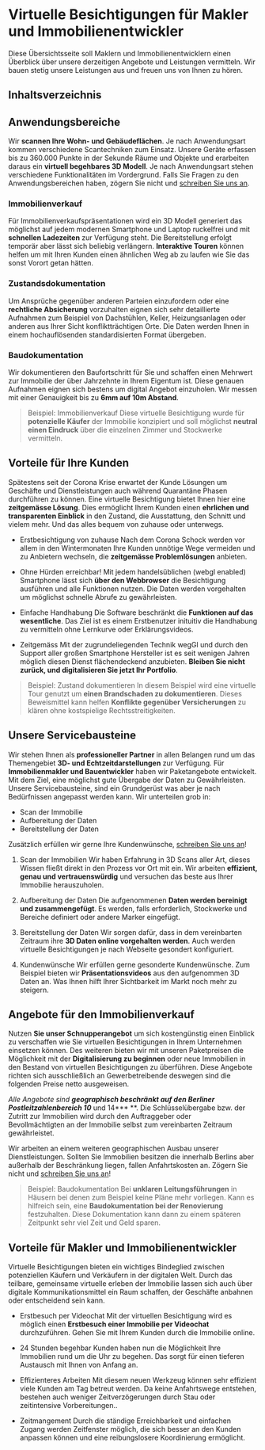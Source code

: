 # Virtuelle Besichtigungen für Makler und Immobilienentwickler
Diese Übersichtsseite soll Maklern und Immobilienentwicklern einen Überblick über unsere derzeitigen Angebote und Leistungen vermitteln. Wir bauen stetig unsere Leistungen aus und freuen uns von Ihnen zu hören.

## Inhaltsverzeichnis

## Anwendungsbereiche
Wir **scannen Ihre Wohn- und Gebäudeflächen**. Je nach Anwendungsart kommen verschiedene Scantechniken zum Einsatz. Unsere Geräte erfassen bis zu 360.000 Punkte in der Sekunde Räume und Objekte und erarbeiten daraus ein **virtuell begehbares 3D Modell**. Je nach Anwendungsart stehen verschiedene Funktionalitäten im Vordergrund. Falls Sie Fragen zu den Anwendungsbereichen haben, zögern Sie nicht und [schreiben Sie uns an](https://www.13plus4.com/kontakt).

### Immobilienverkauf
Für Immobilienverkaufspräsentationen wird ein 3D Modell generiert das möglichst auf jedem modernen Smartphone und Laptop ruckelfrei und mit **schnellen Ladezeiten** zur Verfügung steht. Die Bereitstellung erfolgt temporär aber lässt sich beliebig verlängern. **Interaktive Touren** können helfen um mit Ihren Kunden einen ähnlichen Weg ab zu laufen wie Sie das sonst Vorort getan hätten.

### Zustandsdokumentation
Um Ansprüche gegenüber anderen Parteien einzufordern oder eine **rechtliche Absicherung** vorzuhalten eignen sich sehr detaillierte Aufnahmen zum Beispiel von Dachstühlen, Keller, Heizungsanlagen oder anderen aus Ihrer Sicht konfliktträchtigen Orte. Die Daten werden Ihnen in einem hochauflösenden standardisierten Format übergeben. 

### Baudokumentation
Wir dokumentieren den Baufortschritt für Sie und schaffen einen Mehrwert zur Immobilie der über Jahrzehnte in Ihrem Eigentum ist. Diese genauen Aufnahmen eignen sich bestens um digital Angebot einzuholen. Wir messen mit einer Genauigkeit bis zu **6mm auf 10m Abstand**.

> Beispiel: Immobilienverkauf
> Diese virtuelle Besichtigung wurde für **potenzielle Käufer** der Immobilie konzipiert und soll möglichst **neutral einen Eindruck** über die einzelnen Zimmer und Stockwerke vermitteln.

## Vorteile für Ihre Kunden
Spätestens seit der Corona Krise erwartet der Kunde Lösungen um Geschäfte und Dienstleistungen auch während Quarantäne Phasen durchführen zu können. Eine virtuelle Besichtigung bietet Ihnen hier eine **zeitgemässe Lösung**. Dies ermöglicht Ihrem Kunden einen **ehrlichen und transparenten Einblick** in den Zustand, die Ausstattung, den Schnitt und vielem mehr. Und das alles bequem von zuhause oder unterwegs.

- Erstbesichtigung von zuhause
Nach dem Corona Schock werden vor allem in den Wintermonaten Ihre Kunden unnötige Wege vermeiden und zu Anbietern wechseln, die **zeitgemässe Problemlösungen** anbieten.

- Ohne Hürden erreichbar!
Mit jedem handelsüblichen (webgl enabled) Smartphone lässt sich **über den Webbrowser** die Besichtigung ausführen und alle Funktionen nutzen. Die Daten werden vorgehalten um möglichst schnelle Abrufe zu gewährleisten.

- Einfache Handhabung
Die Software beschränkt die **Funktionen auf das wesentliche**. Das Ziel ist es einem Erstbenutzer inituitiv die Handhabung zu vermitteln ohne Lernkurve oder Erklärungsvideos.

- Zeitgemäss
Mit der zugrundeliegenden Technik wegGl und durch den Support aller großen Smartphone Hersteller ist es seit wenigen Jahren möglich diesen Dienst flächendeckend anzubieten. **Bleiben Sie nicht zurück, und digitalisieren Sie jetzt Ihr Portfolio**.

> Beispiel: Zustand dokumentieren
> In diesem Beispiel wird eine virtuelle Tour genutzt um **einen Brandschaden zu dokumentieren**. Dieses Beweismittel kann helfen **Konflikte gegenüber Versicherungen** zu klären ohne kostspielige Rechtsstreitigkeiten.

## Unsere Servicebausteine
Wir stehen Ihnen als **professioneller Partner** in allen Belangen rund um das Themengebiet **3D- und Echtzeitdarstellungen** zur Verfügung. Für **Immobilienmakler und Bauentwickler** haben wir Paketangebote entwickelt. Mit dem Ziel, eine möglichst gute Übergabe der Daten zu Gewährleisten. Unsere Servicebausteine, sind ein Grundgerüst was aber je nach Bedürfnissen angepasst werden kann. Wir unterteilen grob in:

- Scan der Immobilie
- Aufbereitung der Daten
- Bereitstellung der Daten

Zusätzlich erfüllen wir gerne Ihre Kundenwünsche, [schreiben Sie uns an](https://www.13plus4.com/kontakt)!

1. Scan der Immobilien
Wir haben Erfahrung in 3D Scans aller Art, dieses Wissen fließt direkt in den Prozess vor Ort mit ein. Wir arbeiten **effizient, genau und vertrauenswürdig** und versuchen das beste aus Ihrer Immobilie herauszuholen.

2. Aufbereitung der Daten
Die aufgenommenen **Daten werden bereinigt und zusammengefügt**. Es werden, falls erforderlich, Stockwerke und Bereiche definiert oder andere Marker eingefügt.

3. Bereitstellung der Daten
Wir sorgen dafür, dass in dem vereinbarten Zeitraum ihre **3D Daten online vorgehalten werden**. Auch werden virtuelle Besichtigungen je nach Webseite gesondert konfiguriert. 

4. Kundenwünsche
Wir erfüllen gerne gesonderte Kundenwünsche. Zum Beispiel bieten wir **Präsentationsvideos** aus den aufgenommen 3D Daten an. Was Ihnen hilft Ihrer Sichtbarkeit im Markt noch mehr zu steigern.

## Angebote für den Immobilienverkauf
Nutzen **Sie unser Schnupperangebot** um sich kostengünstig einen Einblick zu verschaffen wie Sie virtuellen Besichtigungen in Ihrem Unternehmen einsetzen können. Des weiteren bieten wir mit unseren Paketpreisen die Möglichkeit mit der **Digitalisierung zu beginnen** oder neue Immobilien in den Bestand von virtuellen Besichtigungen zu überführen. Diese Angebote richten sich ausschließlich an Gewerbetreibende deswegen sind die folgenden Preise netto ausgeweisen.

*Alle Angebote sind **geographisch beschränkt auf den Berliner Postleitzahlenbereich 10*** und 14*** **. Die Schlüsselübergabe bzw. der Zutritt zur Immobilien wird durch den Auftraggeber oder Bevollmächtigten an der Immobilie selbst zum vereinbarten Zeitraum gewährleistet. 

Wir arbeiten an einem weiteren geographischen Ausbau unserer Dienstleistungen. Sollten Sie Immobilien besitzen die innerhalb Berlins aber außerhalb der Beschränkung liegen, fallen Anfahrtskosten an. Zögern Sie nicht und [schreiben Sie uns an](https://www.13plus4.com/kontakt)!

> Beispiel: Baudokumentation
> Bei **unklaren Leitungsführungen** in Häusern bei denen zum Beispiel keine Pläne mehr vorliegen. Kann es hilfreich sein, eine **Baudokumentation bei der Renovierung** festzuhalten. Diese Dokumentation kann dann zu einem späteren Zeitpunkt sehr viel Zeit und Geld sparen.

## Vorteile für Makler und Immobilienentwickler
Virtuelle Besichtigungen bieten ein wichtiges Bindeglied zwischen potenziellen Käufern und Verkäufern in der digitalen Welt. Durch das teilbare, gemeinsame virtuelle erleben der Immobilie lassen sich auch über digitale Kommunikationsmittel ein Raum schaffen, der Geschäfte anbahnen oder entscheidend sein kann. 

- Erstbesuch per Videochat
Mit der virtuellen Besichtigung wird es möglich einen **Erstbesuch einer Immobilie per Videochat** durchzuführen. Gehen Sie mit Ihrem Kunden durch die Immobilie online.

- 24 Stunden begehbar
Kunden haben nun die Möglichkeit Ihre Immobilien rund um die Uhr zu begehen. Das sorgt für einen tieferen Austausch mit Ihnen von Anfang an.

- Effizienteres Arbeiten
Mit diesem neuen Werkzeug können sehr effizient viele Kunden am Tag betreut werden. Da keine Anfahrtswege entstehen, bestehen auch weniger Zeitverzögerungen durch Stau oder zeitintensive Vorbereitungen..

- Zeitmangement
Durch die ständige Erreichbarkeit und einfachen Zugang werden Zeitfenster möglich, die sich besser an den Kunden anpassen können und eine reibungslosere Koordinierung ermöglicht.















